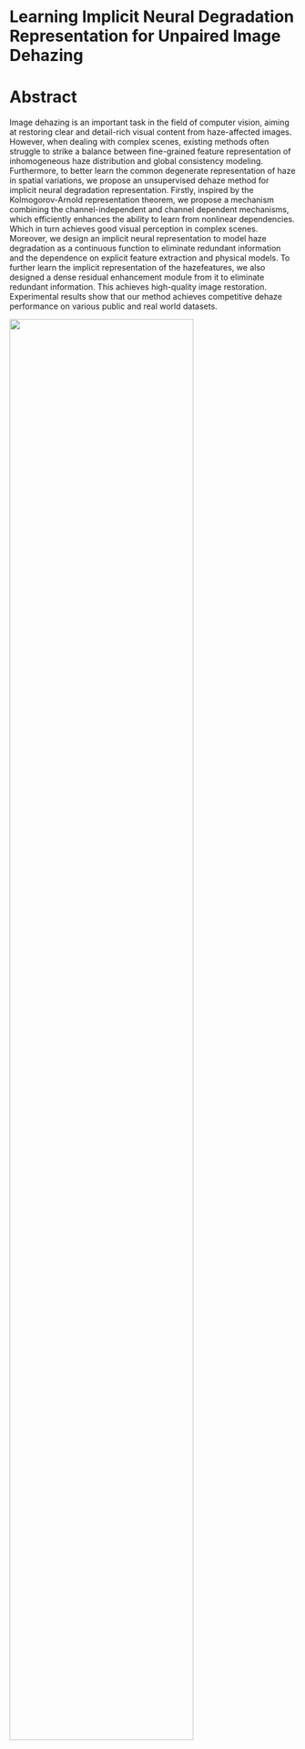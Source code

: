 # Learning Implicit Neural Degradation Representation for Unpaired Image Dehazing

Abstract
===========================
 Image dehazing is an important task in the field of computer vision, aiming at restoring clear and detail-rich visual content from haze-affected images. However, when dealing with complex scenes, existing methods often struggle to strike a balance between fine-grained feature representation of inhomogeneous haze distribution and global consistency modeling. Furthermore, to better learn the common degenerate representation of haze in spatial variations, we propose an unsupervised dehaze method for implicit neural degradation representation. Firstly, inspired by the Kolmogorov-Arnold representation theorem, we propose a mechanism combining the channel-independent and channel dependent mechanisms, which efficiently enhances the ability to learn from nonlinear dependencies. Which in turn achieves good visual perception in complex scenes. Moreover, we design an implicit neural representation to model haze degradation as a continuous function to eliminate redundant information and the dependence on explicit feature extraction and physical models. To further learn the implicit representation of the hazefeatures, we also designed a dense residual enhancement module from it to eliminate redundant information. This achieves high-quality image restoration. Experimental results show that our method achieves competitive dehaze performance on various public and real world datasets.

<img src="images/Frame.png" width="80%">

